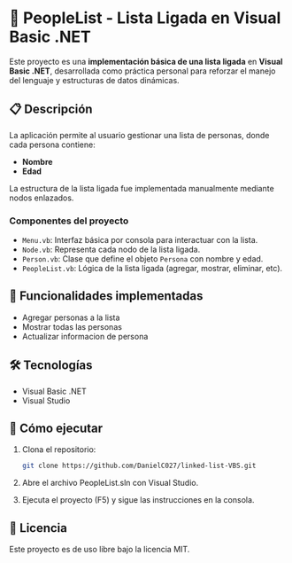 # 🧾 PeopleList - Lista Ligada en Visual Basic .NET

Este proyecto es una **implementación básica de una lista ligada** en **Visual Basic .NET**, desarrollada como práctica personal para reforzar el manejo del lenguaje y estructuras de datos dinámicas.

## 📋 Descripción

La aplicación permite al usuario gestionar una lista de personas, donde cada persona contiene:
- **Nombre**
- **Edad**

La estructura de la lista ligada fue implementada manualmente mediante nodos enlazados.

### Componentes del proyecto

- `Menu.vb`: Interfaz básica por consola para interactuar con la lista.
- `Node.vb`: Representa cada nodo de la lista ligada.
- `Person.vb`: Clase que define el objeto `Persona` con nombre y edad.
- `PeopleList.vb`: Lógica de la lista ligada (agregar, mostrar, eliminar, etc).

## 🧪 Funcionalidades implementadas

- Agregar personas a la lista
- Mostrar todas las personas
- Actualizar informacion de persona

## 🛠️ Tecnologías

- Visual Basic .NET
- Visual Studio

## 🚀 Cómo ejecutar

1. Clona el repositorio:
   ```bash
   git clone https://github.com/DanielC027/linked-list-VBS.git

2. Abre el archivo PeopleList.sln con Visual Studio.

3. Ejecuta el proyecto (F5) y sigue las instrucciones en la consola.

## 📄 Licencia
Este proyecto es de uso libre bajo la licencia MIT.